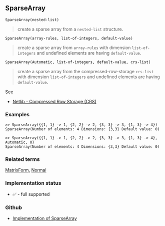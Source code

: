 ## SparseArray

```
SparseArray(nested-list)
```

> create a sparse array from a `nested-list` structure.

```
SparseArray(array-rules, list-of-integers, default-value)
```

> create a sparse array from `array-rules` with dimension `list-of-integers` and undefined elements are having `default-value`.

```
SparseArray(Automatic, list-of-integers, default-value, crs-list)
```

> create a sparse array from the compressed-row-storage `crs-list` with dimension `list-of-integers` and undefined elements are having `default-value`.

See
* [Netlib - Compressed Row Storage (CRS)](http://netlib.org/utk/papers/templates/node91.html)

### Examples

``` 
>> SparseArray({{1, 1} -> 1, {2, 2} -> 2, {3, 3} -> 3, {1, 3} -> 4}) 
SparseArray(Number of elements: 4 Dimensions: {3,3} Default value: 0)

>> SparseArray({{1, 1} -> 1, {2, 2} -> 2, {3, 3} -> 3, {1, 3} -> 4}, Automatic, 0)
SparseArray(Number of elements: 4 Dimensions: {3,3} Default value: 0)
```

### Related terms  
[MatrixForm](MatrixForm.md), [Normal](Normal.md)

### Implementation status

* &#x2705; - full supported

### Github

* [Implementation of SparseArray](https://github.com/axkr/symja_android_library/blob/master/symja_android_library/matheclipse-core/src/main/java/org/matheclipse/core/builtin/SparseArrayFunctions.java#L170) 
